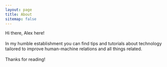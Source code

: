 ```yaml
---
layout: page
title: About
sitemap: false
---
```


<p class="message">
Hi there, Alex here!<br><br>
In my humble establishment you can find tips and tutorials about technology tailored to improve human-machine relations and all things related.<br><br>
Thanks for reading!
</p>
